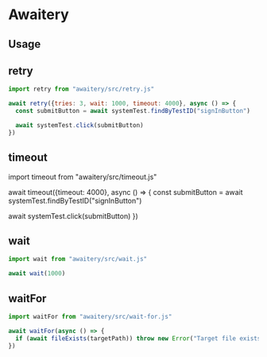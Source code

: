 # Awaitery

## Usage

## retry

```js
import retry from "awaitery/src/retry.js"

await retry({tries: 3, wait: 1000, timeout: 4000}, async () => {
  const submitButton = await systemTest.findByTestID("signInButton")

  await systemTest.click(submitButton)
})
```

## timeout
import timeout from "awaitery/src/timeout.js"

await timeout({timeout: 4000}, async () => {
  const submitButton = await systemTest.findByTestID("signInButton")

  await systemTest.click(submitButton)
})

## wait

```js
import wait from "awaitery/src/wait.js"

await wait(1000)
```

## waitFor

```js
import waitFor from "awaitery/src/wait-for.js"

await waitFor(async () => {
  if (await fileExists(targetPath)) throw new Error("Target file exists")
})
```
